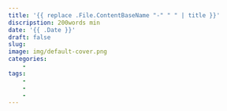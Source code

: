 ```yaml
---
title: '{{ replace .File.ContentBaseName "-" " " | title }}'
discripstion: 200words min
date: '{{ .Date }}'
draft: false
slug: 
image: img/default-cover.png
categories:
    -
tags:
    -
    -
    -
---
```

